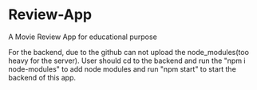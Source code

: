 # Review-App
 A Movie Review App for educational purpose

For the backend, due to the github can not upload the node_modules(too heavy for the server). 
User should cd to the backend and run the "npm i node-modules" to add node modules and run "npm start"
to start the backend of this app.
